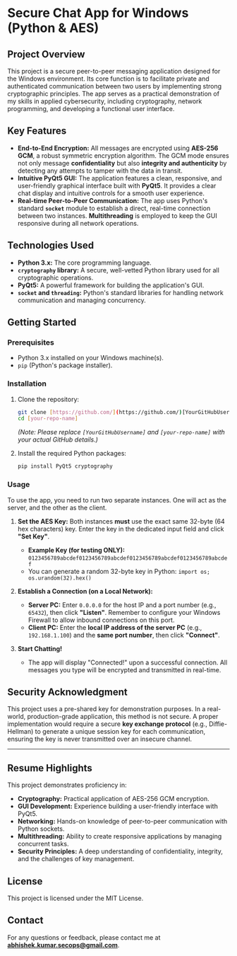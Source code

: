 # Secure Chat App for Windows (Python & AES)

## Project Overview

This project is a secure peer-to-peer messaging application designed for the Windows environment. Its core function is to facilitate private and authenticated communication between two users by implementing strong cryptographic principles. The app serves as a practical demonstration of my skills in applied cybersecurity, including cryptography, network programming, and developing a functional user interface.

## Key Features

* **End-to-End Encryption:** All messages are encrypted using **AES-256 GCM**, a robust symmetric encryption algorithm. The GCM mode ensures not only message **confidentiality** but also **integrity and authenticity** by detecting any attempts to tamper with the data in transit.
* **Intuitive PyQt5 GUI:** The application features a clean, responsive, and user-friendly graphical interface built with **PyQt5**. It provides a clear chat display and intuitive controls for a smooth user experience.
* **Real-time Peer-to-Peer Communication:** The app uses Python's standard **`socket`** module to establish a direct, real-time connection between two instances. **Multithreading** is employed to keep the GUI responsive during all network operations.

## Technologies Used

* **Python 3.x:** The core programming language.
* **`cryptography` library:** A secure, well-vetted Python library used for all cryptographic operations.
* **PyQt5:** A powerful framework for building the application's GUI.
* **`socket` and `threading`:** Python's standard libraries for handling network communication and managing concurrency.

## Getting Started

### Prerequisites

* Python 3.x installed on your Windows machine(s).
* `pip` (Python's package installer).

### Installation

1.  Clone the repository:
    ```bash
    git clone [https://github.com/](https://github.com/)[YourGitHubUsername]/[your-repo-name].git
    cd [your-repo-name]
    ```
    *(Note: Please replace `[YourGitHubUsername]` and `[your-repo-name]` with your actual GitHub details.)*

2.  Install the required Python packages:
    ```bash
    pip install PyQt5 cryptography
    ```

### Usage

To use the app, you need to run two separate instances. One will act as the server, and the other as the client.

1.  **Set the AES Key:** Both instances **must** use the exact same 32-byte (64 hex characters) key. Enter the key in the dedicated input field and click **"Set Key"**.
    * **Example Key (for testing ONLY):** `0123456789abcdef0123456789abcdef0123456789abcdef0123456789abcdef`
    * You can generate a random 32-byte key in Python: `import os; os.urandom(32).hex()`

2.  **Establish a Connection (on a Local Network):**
    * **Server PC:** Enter `0.0.0.0` for the host IP and a port number (e.g., `65432`), then click **"Listen"**. Remember to configure your Windows Firewall to allow inbound connections on this port.
    * **Client PC:** Enter the **local IP address of the server PC** (e.g., `192.168.1.100`) and the **same port number**, then click **"Connect"**.

3.  **Start Chatting!**
    * The app will display "Connected!" upon a successful connection. All messages you type will be encrypted and transmitted in real-time.

## Security Acknowledgment

This project uses a pre-shared key for demonstration purposes. In a real-world, production-grade application, this method is not secure. A proper implementation would require a secure **key exchange protocol** (e.g., Diffie-Hellman) to generate a unique session key for each communication, ensuring the key is never transmitted over an insecure channel.

---

## Resume Highlights

This project demonstrates proficiency in:

* **Cryptography:** Practical application of AES-256 GCM encryption.
* **GUI Development:** Experience building a user-friendly interface with PyQt5.
* **Networking:** Hands-on knowledge of peer-to-peer communication with Python sockets.
* **Multithreading:** Ability to create responsive applications by managing concurrent tasks.
* **Security Principles:** A deep understanding of confidentiality, integrity, and the challenges of key management.

## License

This project is licensed under the MIT License.

## Contact

For any questions or feedback, please contact me at **abhishek.kumar.secops@gmail.com**.


